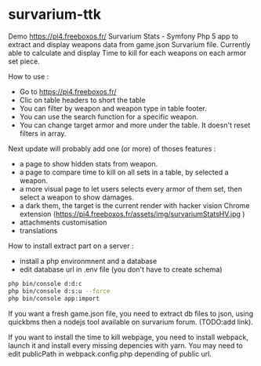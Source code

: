 # survarium-ttk
Demo https://pi4.freeboxos.fr/
Survarium Stats - Symfony Php 5 app to extract and display weapons data from game.json Survarium file. 
Currently able to calculate and display Time to kill for each weapons on each armor set piece.

How to use : 
- Go to https://pi4.freeboxos.fr/
- Clic on table headers to short the table
- You can filter by weapon and weapon type in table footer.
- You can use the search function for a specific weapon.
- You can change target armor and more under the table. It doesn't reset filters in array. 

Next update will probably add one (or more) of thoses features : 
- a page to show hidden stats from weapon. 
- a page to compare time to kill on all sets in a table, by selected a weapon. 
- a more visual page to let users selects every armor of them set, then select a weapon to show damages.
- a dark them, the target is the current render with hacker vision Chrome extension  (https://pi4.freeboxos.fr/assets/img/survariumStatsHV.jpg )
- attachments customisation
- translations

How to install extract part on a server : 
- install a php environmnent and a database
- edit database url in .env file (you don't have to create schema)
```bash
php bin/console d:d:c
php bin/console d:s:u --force
php bin/console app:import
```
If you want a fresh game.json file, you need to extract db files to json, using quickbms then a nodejs tool available on survarium forum. (TODO:add link). 

If you want to install the time to kill webpage, you need to install webpack, launch it and install every missing depencies with yarn. 
You may need to edit publicPath in webpack.config.php depending of public url. 

